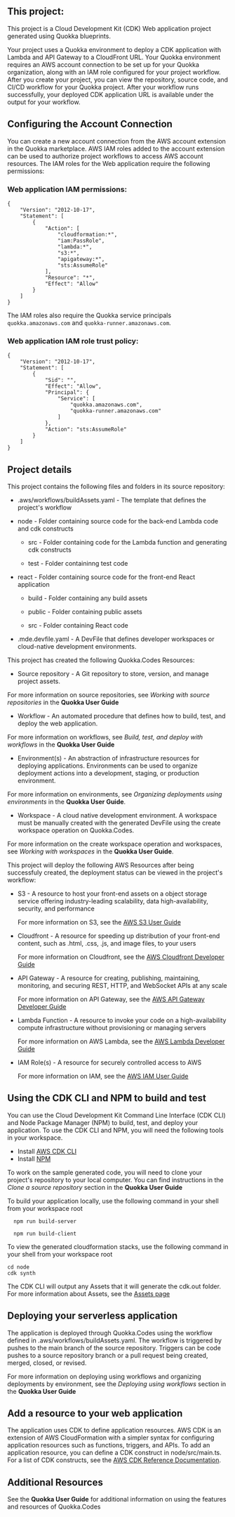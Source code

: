 ## This project:

This project is a Cloud Development Kit (CDK) Web application project generated using Quokka
blueprints.

Your project uses a Quokka environment to deploy a CDK application with Lambda and API Gateway to a
CloudFront URL. Your Quokka environment requires an AWS account connection to be set up for your
Quokka organization, along with an IAM role configured for your project workflow. After you create
your project, you can view the repository, source code, and CI/CD workflow for your Quokka project.
After your workflow runs successfully, your deployed CDK application URL is available under the
output for your workflow.

## Configuring the Account Connection

You can create a new account connection from the AWS account extension in the Quokka marketplace.
AWS IAM roles added to the account extension can be used to authorize project workflows to access
AWS account resources. The IAM roles for the Web application require the following permissions:

### Web application IAM permissions:

```
{
    "Version": "2012-10-17",
    "Statement": [
        {
            "Action": [
                "cloudformation:*",
                "iam:PassRole",
                "lambda:*",
                "s3:*",
                "apigateway:*",
                "sts:AssumeRole"
            ],
            "Resource": "*",
            "Effect": "Allow"
        }
    ]
}
```

The IAM roles also require the Quokka service principals `quokka.amazonaws.com` and
`quokka-runner.amazonaws.com`.

### Web application IAM role trust policy:

```
{
    "Version": "2012-10-17",
    "Statement": [
        {
            "Sid": "",
            "Effect": "Allow",
            "Principal": {
                "Service": [
                    "quokka.amazonaws.com",
                    "quokka-runner.amazonaws.com"
                ]
            },
            "Action": "sts:AssumeRole"
        }
    ]
}
```

## Project details

This project contains the following files and folders in its source repository:

- .aws/workflows/buildAssets.yaml - The template that defines the project's workflow

- node - Folder containing source code for the back-end Lambda code and cdk constructs

  - src - Folder containing code for the Lambda function and generating cdk constructs

  - test - Folder containinng test code

- react - Folder containing source code for the front-end React application

  - build - Folder containing any build assets

  - public - Folder containing public assets

  - src - Folder containing React code

- .mde.devfile.yaml - A DevFile that defines developer workspaces or cloud-native development
  environments.

This project has created the following Quokka.Codes Resources:

- Source repository - A Git repository to store, version, and manage project assets.

For more information on source repositories, see _Working with source repositories_ in the **Quokka
User Guide**

- Workflow - An automated procedure that defines how to build, test, and deploy the web application.

For more information on workflows, see _Build, test, and deploy with workflows_ in the **Quokka User
Guide**

- Environment(s) - An abstraction of infrastructure resources for deploying applications.
  Environments can be used to organize deployment actions into a development, staging, or production
  environment.

For more information on environments, see _Organizing deployments using environments_ in the
**Quokka User Guide**.

- Workspace - A cloud native development environment. A workspace must be manually created with the
  generated DevFile using the create workspace operation on Quokka.Codes.

For more information on the create workspace operation and workspaces, see _Working with workspaces_
in the **Quokka User Guide**.

This project will deploy the following AWS Resources after being successfuly created, the deployment
status can be viewed in the project's workflow:

- S3 - A resource to host your front-end assets on a object storage service offering
  industry-leading scalability, data high-availability, security, and performance

  For more information on S3, see the
  [AWS S3 User Guide](https://docs.aws.amazon.com/AmazonS3/latest/userguide/Welcome.html)

- Cloudfront - A resource for speeding up distribution of your front-end content, such as .html,
  .css, .js, and image files, to your users

  For more information on Cloudfront, see the
  [AWS Cloudfront Developer Guide](https://docs.aws.amazon.com/AmazonCloudFront/latest/DeveloperGuide/Introduction.html)

- API Gateway - A resource for creating, publishing, maintaining, monitoring, and securing REST,
  HTTP, and WebSocket APIs at any scale

  For more information on API Gateway, see the
  [AWS API Gateway Developer Guide](https://docs.aws.amazon.com/apigateway/latest/developerguide/welcome.html)

- Lambda Function - A resource to invoke your code on a high-availability compute infrastructure
  without provisioning or managing servers

  For more information on AWS Lambda, see the
  [AWS Lambda Developer Guide](https://docs.aws.amazon.com/lambda/latest/dg/welcome.html)

- IAM Role(s) - A resource for securely controlled access to AWS

  For more information on IAM, see the
  [AWS IAM User Guide](https://docs.aws.amazon.com/IAM/latest/UserGuide/introduction.html)

## Using the CDK CLI and NPM to build and test

You can use the Cloud Development Kit Command Line Interface (CDK CLI) and Node Package Manager
(NPM) to build, test, and deploy your application. To use the CDK CLI and NPM, you will need the
following tools in your workspace.

- Install [AWS CDK CLI](https://docs.aws.amazon.com/cdk/v2/guide/cli.html)
- Install [NPM](https://docs.npmjs.com/downloading-and-installing-node-js-and-npm)

To work on the sample generated code, you will need to clone your project's repository to your local
computer. You can find instructions in the _Clone a source repository_ section in the **Quokka User
Guide**

To build your application locally, use the following command in your shell from your workspace root

```
  npm run build-server

  npm run build-client
```

To view the generated cloudformation stacks, use the following command in your shell from your
workspace root

```
cd node
cdk synth
```

The CDK CLI will output any Assets that it will generate the cdk.out folder. For more information
about Assets, see the [Assets page](https://docs.aws.amazon.com/cdk/v2/guide/assets.html)

## Deploying your serverless application

The application is deployed through Quokka.Codes using the workflow defined in
.aws/workflows/buildAssets.yaml. The workflow is triggered by pushes to the main branch of the
source repository. Triggers can be code pushes to a source repository branch or a pull request being
created, merged, closed, or revised.

For more information on deploying using workflows and organizing deployments by environment, see the
_Deploying using workflows_ section in the **Quokka User Guide**

## Add a resource to your web application

The application uses CDK to define application resources. AWS CDK is an extension of AWS
CloudFormation with a simpler syntax for configuring application resources such as functions,
triggers, and APIs. To add an application resource, you can define a CDK construct in
node/src/main.ts. For a list of CDK constructs, see the
[AWS CDK Reference Documentation](https://docs.aws.amazon.com/cdk/api/v2/).

## Additional Resources

See the **Quokka User Guide** for additional information on using the features and resources of
Quokka.Codes
